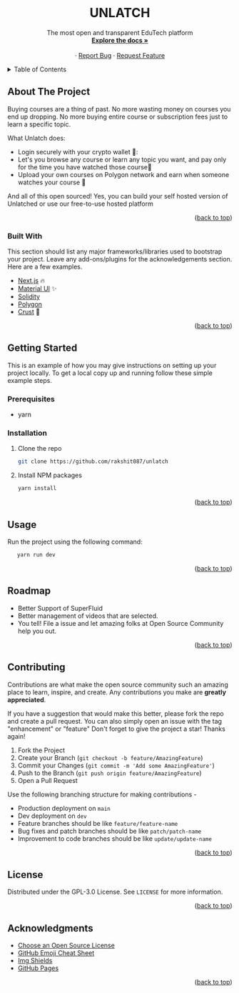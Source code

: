 <div id="top"></div>
<br />
<div align="center">
  <h1 align="center">UNLATCH</h1>
  <p align="center">
    The most open and transparent EduTech platform
    <br />
    <a href="https://github.com/rakshit087/unlatch"><strong>Explore the docs »</strong></a>
    <br />
    <br />
    ·
    <a href="https://github.com/rakshit087/unlatch/issues">Report Bug</a>
    ·
    <a href="https://github.com/rakshit087/unlatch/issues">Request Feature</a>
  </p>
</div>

<!-- TABLE OF CONTENTS -->
<details>
  <summary>Table of Contents</summary>
  <ol>
    <li>
      <a href="#about-the-project">About The Project</a>
      <ul>
        <li><a href="#built-with">Built With</a></li>
      </ul>
    </li>
    <li>
      <a href="#getting-started">Getting Started</a>
      <ul>
        <li><a href="#prerequisites">Prerequisites</a></li>
        <li><a href="#installation">Installation</a></li>
      </ul>
    </li>
    <li><a href="#usage">Usage</a></li>
    <li><a href="#roadmap">Roadmap</a></li>
    <li><a href="#contributing">Contributing</a></li>
    <li><a href="#license">License</a></li>
    <li><a href="#acknowledgments">Acknowledgments</a></li>
  </ol>
</details>

<!-- ABOUT THE PROJECT -->
## About The Project

Buying courses are a thing of past. No more wasting money on courses you end up dropping. No more buying entire course or subscription fees just to learn a specific topic.

What Unlatch does:

* Login securely with your crypto wallet 🥇:
* Let's you browse any course or learn any topic you want, and pay only for the time you have watched those course:calendar:
* Upload your own courses on Polygon network and earn when someone watches your course :ticket:

And all of this open sourced! Yes, you can build your self hosted version of Unlatched or use our free-to-use hosted platform

<p align="right">(<a href="#top">back to top</a>)</p>

### Built With

This section should list any major frameworks/libraries used to bootstrap your project. Leave any add-ons/plugins for the acknowledgements section. Here are a few examples.

* [Next.js](https://nextjs.org/) :fire:
* [Material UI](https://mui.com/) :sparkles:
* [Solidity](https://docs.soliditylang.org/en/v0.8.13/) 
* [Polygon](https://polygon.technology/)
* [Crust](https://crust.network/) 💾

<p align="right">(<a href="#top">back to top</a>)</p>

<!-- GETTING STARTED -->
## Getting Started

This is an example of how you may give instructions on setting up your project locally.
To get a local copy up and running follow these simple example steps.

### Prerequisites

* yarn

### Installation

1. Clone the repo

   ```sh
   git clone https://github.com/rakshit087/unlatch
   ```

2. Install NPM packages

   ```sh
   yarn install
   ```

<p align="right">(<a href="#top">back to top</a>)</p>

<!-- USAGE EXAMPLES -->
## Usage

Run the project using the following command:

```sh
   yarn run dev
```

<p align="right">(<a href="#top">back to top</a>)</p>

<!-- ROADMAP -->
## Roadmap

* Better Support of SuperFluid
* Better management of videos that are selected.
* You tell! File a issue and let amazing folks at Open Source Community help you out.

<p align="right">(<a href="#top">back to top</a>)</p>

<!-- CONTRIBUTING -->
## Contributing

Contributions are what make the open source community such an amazing place to learn, inspire, and create. Any contributions you make are **greatly appreciated**.

If you have a suggestion that would make this better, please fork the repo and create a pull request. You can also simply open an issue with the tag "enhancement" or "feature"
Don't forget to give the project a star! Thanks again!

1. Fork the Project
2. Create your Branch (`git checkout -b feature/AmazingFeature`)
3. Commit your Changes (`git commit -m 'Add some AmazingFeature'`)
4. Push to the Branch (`git push origin feature/AmazingFeature`)
5. Open a Pull Request

Use the following branching structure for making contributions - 

* Production deployment on `main`
* Dev deployment on `dev`
* Feature branches should be like `feature/feature-name`
* Bug fixes and patch branches should be like `patch/patch-name`
* Improvement to code branches should be like `update/update-name`

<p align="right">(<a href="#top">back to top</a>)</p>

<!-- LICENSE -->
## License

Distributed under the GPL-3.0 License. See `LICENSE` for more information.

<p align="right">(<a href="#top">back to top</a>)</p>

<!-- ACKNOWLEDGMENTS -->
## Acknowledgments

* [Choose an Open Source License](https://choosealicense.com)
* [GitHub Emoji Cheat Sheet](https://gist.github.com/rxaviers/7360908)
* [Img Shields](https://shields.io)
* [GitHub Pages](https://pages.github.com)

<p align="right">(<a href="#top">back to top</a>)</p>

<!-- MARKDOWN LINKS & IMAGES -->
[contributors-shield]: https://img.shields.io/github/contributors/othneildrew/Best-README-Template.svg?style=for-the-badge
[contributors-url]: https://github.com/labs-vision/Karyakram-frontend/graphs/contributors
[forks-shield]: https://img.shields.io/github/forks/othneildrew/Best-README-Template.svg?style=for-the-badge
[forks-url]: https://github.com/labs-vision/Karyakram-frontend/network/members
[stars-shield]: https://img.shields.io/github/stars/othneildrew/Best-README-Template.svg?style=for-the-badge
[stars-url]: https://github.com/labs-vision/Karyakram-frontend/stargazers
[issues-shield]: https://img.shields.io/github/issues/othneildrew/Best-README-Template.svg?style=for-the-badge
[issues-url]: https://github.com/labs-vision/Karyakram-frontend/issues
[license-shield]: https://img.shields.io/github/license/othneildrew/Best-README-Template.svg?style=for-the-badge
[license-url]: https://github.com/labs-vision/Karyakram-frontend/blob/main/LICENSE

